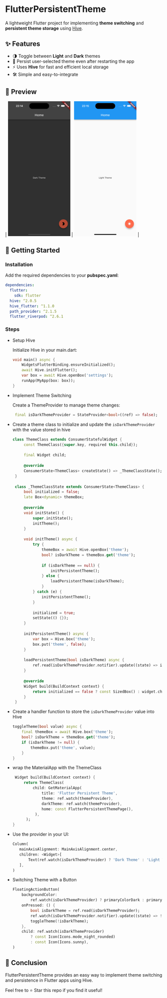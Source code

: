 # FlutterPersistentTheme  

A lightweight Flutter project for implementing **theme switching** and **persistent theme storage** using [Hive](https://pub.dev/packages/hive).  

## ✨ Features  
- 🌗 Toggle between **Light** and **Dark** themes  
- 💾 Persist user-selected theme even after restarting the app  
- ⚡ Uses **Hive** for fast and efficient local storage  
- 🛠️ Simple and easy-to-integrate  

## 📸 Preview  
| <img src="assets/images/dark-theme-ss.png" width="200"> | <img src="assets/images/light-theme-ss.png" width="200"> |

## 🚀 Getting Started  

### Installation  
Add the required dependencies to your **pubspec.yaml**:  

```yaml
dependencies:
  flutter:
    sdk: flutter
  hive: ^2.0.5
  hive_flutter: ^1.1.0
  path_provider: ^2.1.5
  flutter_riverpod: ^2.6.1
```

### Steps
- Setup Hive

    Initialize Hive in your main.dart:
    ```dart
    void main() async {
	    WidgetsFlutterBinding.ensureInitialized();
	    await Hive.initFlutter();
	    var box = await Hive.openBox('settings');
	    runApp(MyApp(box: box));
    }
    ```

- Implement Theme Switching

    Create a ThemeProvider to manage theme changes:
    ```dart
	 final isDarkThemeProvider = StateProvider<bool>((ref) => false);
    ```

- Create a theme class to initialize and update the `isDarkThemeProvider` with the value stored in hive

   ```dart
  class ThemeClass extends ConsumerStatefulWidget {
	    const ThemeClass({super.key, required this.child});

	    final Widget child;

	    @override
	    ConsumerState<ThemeClass> createState() => _ThemeClassState();
    }

    class _ThemeClassState extends ConsumerState<ThemeClass> {
	    bool initialized = false;
	    late Box<dynamic> themeBox;

	    @override
	    void initState() {
	        super.initState();
	        initTheme();
	    }

	    void initTheme() async {
	        try {
		        themeBox = await Hive.openBox('theme');
		        bool? isDarkTheme = themeBox.get('theme');

		        if (isDarkTheme == null) {
		            initPersistentTheme();
		        } else {
		            loadPersistentTheme(isDarkTheme);
		        }
	        } catch (e) {
		        initPersistentTheme();
	        }

	        initialized = true;
	        setState(() {});
	    }

	    initPersistentTheme() async {
	        var box = Hive.box('theme');
	        box.put('theme', false);
	    }

	    loadPersistentTheme(bool isDarkTheme) async {
	        ref.read(isDarkThemeProvider.notifier).update((state) => isDarkTheme);
	    }

	    @override
	    Widget build(BuildContext context) {
	        return initialized == false ? const SizedBox() : widget.child;
	    }
    }
    ```

- Create a handler function to store the `isDarkThemeProvider` value into Hive
    ```dart
    toggleTheme(bool value) async {
	    final themeBox = await Hive.box('theme');
	    bool? isDarkTheme = themeBox.get('theme');
	    if (isDarkTheme != null) {
	        themeBox.put('theme', value);
	    }
    }
  ```

- wrap the MaterialApp with the ThemeClass
  ```dart
   Widget build(BuildContext context) {
       return ThemeClass(
           child: GetMaterialApp(
	           title: 'Flutter Persistent Theme',
	           theme: ref.watch(themeProvider),
	           darkTheme: ref.watch(themeProvider),
	           home: const FlutterPersistentThemePage(),
			),
		);
  }
  ```
- Use the provider in your UI:
  ```dart
  Column(
     mainAxisAlignment: MainAxisAlignment.center,
     children: <Widget>[
         Text(ref.watch(isDarkThemeProvider) ? 'Dark Theme' : 'Light Theme')
     ],
  )
  ```
- Switching Theme with a Button
  ```dart
  FloatingActionButton(
      backgroundColor:
          ref.watch(isDarkThemeProvider) ? primaryColorDark : primaryColor,
      onPressed: () {
	      bool isDarkTheme = ref.read(isDarkThemeProvider);
	      ref.watch(isDarkThemeProvider.notifier).update((state) => !state);
	      toggleTheme(!isDarkTheme);
      },
      child: ref.watch(isDarkThemeProvider)
          ? const Icon(Icons.mode_night_rounded)
          : const Icon(Icons.sunny),
  )
  ```
## 📌 Conclusion
FlutterPersistentTheme provides an easy way to implement theme switching and persistence in Flutter apps using Hive.

Feel free to ⭐ Star this repo if you find it useful!